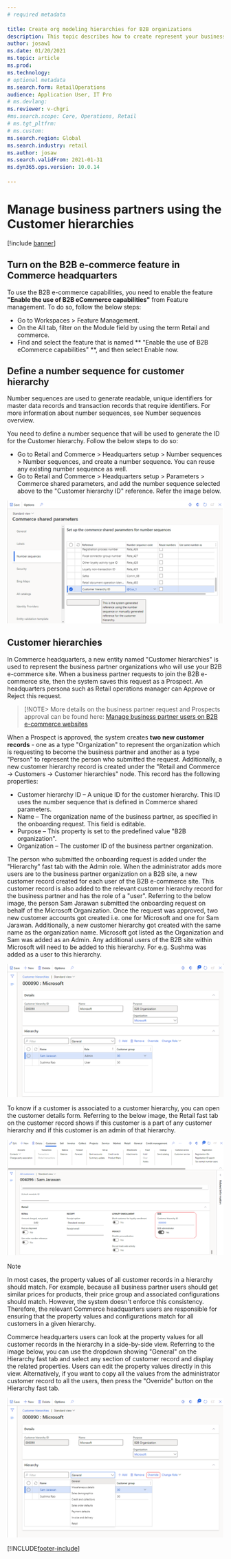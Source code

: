 ```yaml
---
# required metadata

title: Create org modeling hierarchies for B2B organizations
description: This topic describes how to create represent your business partners i.e. the customers of your business-to-business B2B e-commerce site using Customer hierarchies in Microsoft Dynamics 365 Commerce.
author: josaw1
ms.date: 01/20/2021
ms.topic: article
ms.prod: 
ms.technology: 
# optional metadata
ms.search.form: RetailOperations
audience: Application User, IT Pro
# ms.devlang: 
ms.reviewer: v-chgri
#ms.search.scope: Core, Operations, Retail
# ms.tgt_pltfrm: 
# ms.custom: 
ms.search.region: Global
ms.search.industry: retail
ms.author: josaw
ms.search.validFrom: 2021-01-31
ms.dyn365.ops.version: 10.0.14

---
```


# Manage business partners using the Customer hierarchies

[!include [banner](../../includes/banner.md)]

## Turn on the B2B e-commerce feature in Commerce headquarters
To use the B2B e-commerce capabilities, you need to enable the feature **"Enable the use of B2B eCommerce capabilities"** from Feature management. To do so, follow the below steps:
- Go to Workspaces > Feature Management.
- On the All tab, filter on the Module field by using the term Retail and commerce.
- Find and select the feature that is named ** "Enable the use of B2B eCommerce capabilities" **, and then select Enable now.

## Define a number sequence for customer hierarchy
Number sequences are used to generate readable, unique identifiers for master data records and transaction records that require identifiers. For more information about number sequences, see Number sequences overview.

You need to define a number sequence that will be used to generate the ID for the Customer hierarchy. Follow the below steps to do so:
- Go to Retail and Commerce > Headquarters setup > Number sequences > Number sequences, and create a number sequence. You can reuse any existing number sequence as well.
- Go to Retail and Commerce > Headquarters setup > Parameters > Commerce shared parameters, and add the number sequence selected above to the "Customer hierarchy ID" reference. Refer the image below.

![Assign a number sequence](/articles/commerce/media/NumberSequenceCustHierarchy.png "Assign a number sequence to customer hierarchy")

## Customer hierarchies
In Commerce headquarters, a new entity named "Customer hierarchies" is used to represent the business partner organizations who will use your B2B e-commerce site. When a business partner requests to join the B2B e-commerce site, then the system saves this request as a Prospect. An headquarters persona such as Retail operations manager can Approve or Reject this request. 

> [!NOTE>
> More details on the business partner request and Prospects approval can be found here: [Manage business partner users on B2B e-commerce websites](https://docs.microsoft.com/en-us/dynamics365/commerce/b2b/manage-b2b-users)
 
When a Prospect is approved, the system creates **two new customer records** - one as a type "Organization" to represent the organization which is requesting to become the business partner and another as a type "Person" to represent the person who submitted the request. Additionally, a new customer hierarchy record is created under the "Retail and Commerce -> Customers -> Customer hierarchies" node. This record has the following properties:

- Customer hierarchy ID – A unique ID for the customer hierarchy. This ID uses the number sequence that is defined in Commerce shared parameters.
- Name – The organization name of the business partner, as specified in the onboarding request. This field is editable.
- Purpose – This property is set to the predefined value "B2B organization".
- Organization – The customer ID of the business partner organization.

The person who submitted the onboarding request is added under the "Hierarchy" fast tab with the Admin role. When the administrator adds more users are to the business partner organization on a B2B site, a new customer record created for each user of the B2B e-commerce site. This customer record is also added to the relevant customer hierarchy record for the business partner and has the role of a "user". Referring to the below image, the person Sam Jarawan submitted the onboarding request on behalf of the Microsoft Organization. Once the request was approved, two new customer accounts got created i.e. one for Microsoft and one for Sam Jarawan. Additionally, a new customer hierarchy got created with the same name as the organization name. Microsoft got listed as the Organization and Sam was added as an Admin. Any additional users of the B2B site within Microsoft will need to be added to this hierarchy. For e.g. Sushma was added as a user to this hierarchy.

![Customer hierarchy](/articles/commerce/media/CustomerHierarchy.png "Customer hierarchy")


To know if a customer is associated to a customer hierarchy, you can open the customer details form. Referring to the below image, the Retail fast tab on the customer record shows if this customer is a part of any customer hierarchy and if this customer is an admin of that hierarchy.

![Customer hierarchy to customer mapping](/articles/commerce/media/CustomerHierarchyMapping.png "Customer hierarchy to customer mapping")


> [!NOTE]
> In most cases, the property values of all customer records in a hierarchy should match. For example, because all business partner users should get similar prices for products, their price group and associated configurations should match. However, the system doesn't enforce this consistency. Therefore, the relevant Commerce headquarters users are responsible for ensuring that the property values and configurations match for all customers in a given hierarchy.


Commerce headquarters users can look at the property values for all customer records in the hierarchy in a side-by-side view. Referring to the image below, you can use the dropdown showing "General" on the Hierarchy fast tab and select any section of customer record and display the related properties. Users can edit the property values directly in this view. Alternatively, if you want to copy all the values from the administrator customer record to all the users, then press the "Override" button on the Hierarchy fast tab. 

![Customer hierarchy details](/articles/commerce/media/HierarchyDetails.png "Customer hierarchy details")



[!INCLUDE[footer-include](../../includes/footer-banner.md)]

